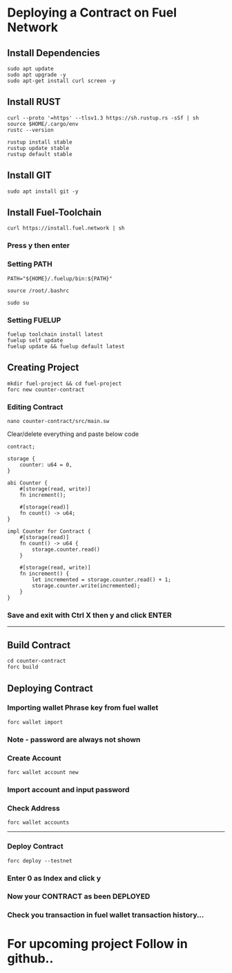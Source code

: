
# Deploying a Contract on Fuel Network 

## Install Dependencies 

```
sudo apt update
sudo apt upgrade -y
sudo apt-get install curl screen -y 
```

## Install RUST 

```
curl --proto '=https' --tlsv1.3 https://sh.rustup.rs -sSf | sh
source $HOME/.cargo/env
rustc --version
```

```
rustup install stable
rustup update stable
rustup default stable
```

## Install GIT 
```
sudo apt install git -y 
```


## Install Fuel-Toolchain 

```
curl https://install.fuel.network | sh
```

### Press y then enter

### Setting PATH 

```
PATH="${HOME}/.fuelup/bin:${PATH}"
```
```
source /root/.bashrc
```
```
sudo su
```
### Setting FUELUP

```
fuelup toolchain install latest
fuelup self update
fuelup update && fuelup default latest
```

## Creating Project 

```
mkdir fuel-project && cd fuel-project
forc new counter-contract
```
### Editing Contract 

```
nano counter-contract/src/main.sw
```

Clear/delete everything and paste below code

```
contract;
 
storage {
    counter: u64 = 0,
}
 
abi Counter {
    #[storage(read, write)]
    fn increment();
 
    #[storage(read)]
    fn count() -> u64;
}
 
impl Counter for Contract {
    #[storage(read)]
    fn count() -> u64 {
        storage.counter.read()
    }
 
    #[storage(read, write)]
    fn increment() {
        let incremented = storage.counter.read() + 1;
        storage.counter.write(incremented);
    }
}
```


### Save and exit with Ctrl X then y   and click  ENTER 

--------------------------------------

## Build Contract 
```
cd counter-contract
forc build 
```

## Deploying Contract 



### Importing wallet Phrase key from fuel wallet
```
forc wallet import 
```

### Note - password are always not shown


### Create Account 

```
forc wallet account new
```

### Import account and input password 



### Check Address 

```
forc wallet accounts
```
---------

### Deploy Contract 

```
forc deploy --testnet 
```

### Enter 0 as Index and click y

### Now your CONTRACT as been DEPLOYED 

### Check you transaction in fuel wallet transaction  history...

# For upcoming project Follow in github..











